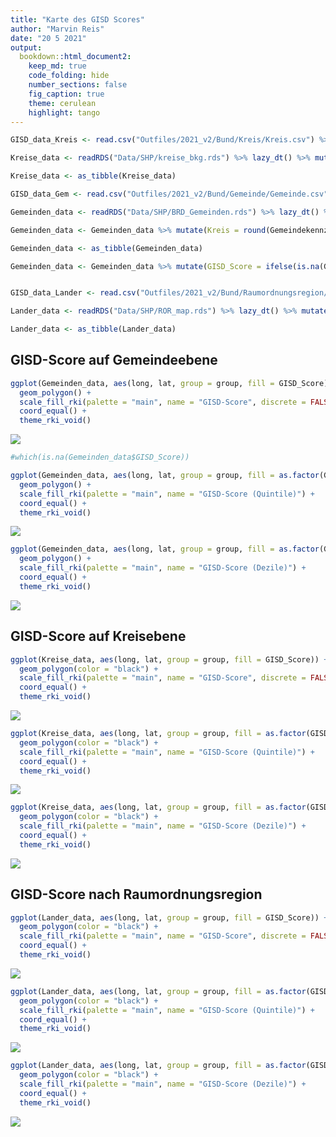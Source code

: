 ```yaml
---
title: "Karte des GISD Scores"
author: "Marvin Reis"
date: "20 5 2021"
output:
  bookdown::html_document2:
    keep_md: true
    code_folding: hide
    number_sections: false
    fig_caption: true
    theme: cerulean
    highlight: tango
---
```





```r
GISD_data_Kreis <- read.csv("Outfiles/2021_v2/Bund/Kreis/Kreis.csv") %>% mutate(Kreis = Kreiskennziffer) %>% select(Kreis, GISD_Score, GISD_5, GISD_10) %>% distinct(Kreis, .keep_all = TRUE) %>% unique() %>% lazy_dt()

Kreise_data <- readRDS("Data/SHP/kreise_bkg.rds") %>% lazy_dt() %>% mutate(Kreis = as.numeric(id)) %>% select(-id) %>% left_join(GISD_data_Kreis, by = "Kreis") %>% lazy_dt()

Kreise_data <- as_tibble(Kreise_data)

GISD_data_Gem <- read.csv("Outfiles/2021_v2/Bund/Gemeinde/Gemeinde.csv") %>% select(Gemeindekennziffer, GISD_Score, GISD_5, GISD_10) %>% distinct(Gemeindekennziffer, .keep_all = TRUE) %>% unique() %>% lazy_dt()

Gemeinden_data <- readRDS("Data/SHP/BRD_Gemeinden.rds") %>% lazy_dt() %>% mutate(Gemeindekennziffer = as.numeric(id)) %>% select(-id) %>% left_join(GISD_data_Gem, by = "Gemeindekennziffer") %>% lazy_dt()

Gemeinden_data <- Gemeinden_data %>% mutate(Kreis = round(Gemeindekennziffer / 1000, digits = 0)) %>% left_join(GISD_data_Kreis, by = "Kreis")

Gemeinden_data <- as_tibble(Gemeinden_data)

Gemeinden_data <- Gemeinden_data %>% mutate(GISD_Score = ifelse(is.na(GISD_Score.x) == TRUE, GISD_Score.y, GISD_Score.x), GISD_5 = ifelse(is.na(GISD_5.x) == TRUE, GISD_5.y, GISD_5.x), GISD_10 = ifelse(is.na(GISD_10.x) == TRUE, GISD_10.y, GISD_10.x))


GISD_data_Lander <- read.csv("Outfiles/2021_v2/Bund/Raumordnungsregion/Raumordnungsregion.csv") %>% mutate(ROR_id = Raumordnungsregion.Nr) %>%  select(ROR_id, GISD_Score, GISD_5, GISD_10) %>% distinct(ROR_id, .keep_all = TRUE) %>% unique() %>% lazy_dt()

Lander_data <- readRDS("Data/SHP/ROR_map.rds") %>% lazy_dt() %>% mutate(ROR_id = as.numeric(id)) %>% select(-id) %>% left_join(GISD_data_Lander, by = "ROR_id") %>% lazy_dt()

Lander_data <- as_tibble(Lander_data)
```


## GISD-Score auf Gemeindeebene

```r
ggplot(Gemeinden_data, aes(long, lat, group = group, fill = GISD_Score)) +
  geom_polygon() +
  scale_fill_rki(palette = "main", name = "GISD-Score", discrete = FALSE) +
  coord_equal() +
  theme_rki_void()
```

![](Score_Karte_files/figure-html/unnamed-chunk-2-1.png)<!-- -->

```r
#which(is.na(Gemeinden_data$GISD_Score))
```


```r
ggplot(Gemeinden_data, aes(long, lat, group = group, fill = as.factor(GISD_5))) +
  geom_polygon() +
  scale_fill_rki(palette = "main", name = "GISD-Score (Quintile)") +
  coord_equal() +
  theme_rki_void()
```

![](Score_Karte_files/figure-html/unnamed-chunk-3-1.png)<!-- -->


```r
ggplot(Gemeinden_data, aes(long, lat, group = group, fill = as.factor(GISD_5))) +
  geom_polygon() +
  scale_fill_rki(palette = "main", name = "GISD-Score (Dezile)") +
  coord_equal() +
  theme_rki_void()
```

![](Score_Karte_files/figure-html/unnamed-chunk-4-1.png)<!-- -->

## GISD-Score auf Kreisebene

```r
ggplot(Kreise_data, aes(long, lat, group = group, fill = GISD_Score)) +
  geom_polygon(color = "black") +
  scale_fill_rki(palette = "main", name = "GISD-Score", discrete = FALSE) +
  coord_equal() +
  theme_rki_void()
```

![](Score_Karte_files/figure-html/unnamed-chunk-5-1.png)<!-- -->


```r
ggplot(Kreise_data, aes(long, lat, group = group, fill = as.factor(GISD_5))) +
  geom_polygon(color = "black") +
  scale_fill_rki(palette = "main", name = "GISD-Score (Quintile)") +
  coord_equal() +
  theme_rki_void()
```

![](Score_Karte_files/figure-html/unnamed-chunk-6-1.png)<!-- -->


```r
ggplot(Kreise_data, aes(long, lat, group = group, fill = as.factor(GISD_10))) +
  geom_polygon(color = "black") +
  scale_fill_rki(palette = "main", name = "GISD-Score (Dezile)") +
  coord_equal() +
  theme_rki_void()
```

![](Score_Karte_files/figure-html/unnamed-chunk-7-1.png)<!-- -->

## GISD-Score nach Raumordnungsregion

```r
ggplot(Lander_data, aes(long, lat, group = group, fill = GISD_Score)) +
  geom_polygon(color = "black") +
  scale_fill_rki(palette = "main", name = "GISD-Score", discrete = FALSE) +
  coord_equal() +
  theme_rki_void()
```

![](Score_Karte_files/figure-html/unnamed-chunk-8-1.png)<!-- -->


```r
ggplot(Lander_data, aes(long, lat, group = group, fill = as.factor(GISD_5))) +
  geom_polygon(color = "black") +
  scale_fill_rki(palette = "main", name = "GISD-Score (Quintile)") +
  coord_equal() +
  theme_rki_void()
```

![](Score_Karte_files/figure-html/unnamed-chunk-9-1.png)<!-- -->


```r
ggplot(Lander_data, aes(long, lat, group = group, fill = as.factor(GISD_10))) +
  geom_polygon(color = "black") +
  scale_fill_rki(palette = "main", name = "GISD-Score (Dezile)") +
  coord_equal() +
  theme_rki_void()
```

![](Score_Karte_files/figure-html/unnamed-chunk-10-1.png)<!-- -->
